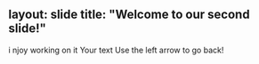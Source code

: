 layout: slide
title: "Welcome to our second slide!"
---
i njoy working on it 
Your text
Use the left arrow to go back!
